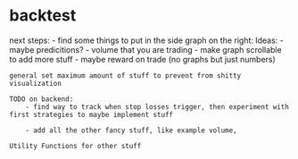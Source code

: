 # backtest


next steps:
    - find some things to put in the side graph on the right:
    Ideas:
        - maybe predicitions?
        - volume that you are trading
        - make graph scrollable to add more stuff
        - maybe reward on trade (no graphs but just numbers)

    general set maximum amount of stuff to prevent from shitty visualization

    TODO on backend:
        - find way to track when stop losses trigger, then experiment with first strategies to maybe implement stuff

        - add all the other fancy stuff, like example volume, 

    Utility Functions for other stuff